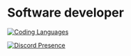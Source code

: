 # Software developer
[![Coding Languages](https://skillicons.dev/icons?i=cs,php,java,go)](https://skillicons.dev)

[![Discord Presence](https://lanyard.cnrad.dev/api/688737378600222757?idleMessage=Quran%202:44&hideTimestamp=true)](https://discord.com/users/688737378600222757)
